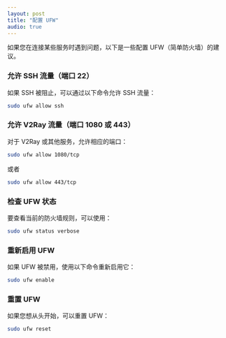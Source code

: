 ```yaml
---
layout: post
title: "配置 UFW"
audio: true
---
```


如果您在连接某些服务时遇到问题，以下是一些配置 UFW（简单防火墙）的建议。

### 允许 SSH 流量（端口 22）

如果 SSH 被阻止，可以通过以下命令允许 SSH 流量：

```bash
sudo ufw allow ssh
```

### 允许 V2Ray 流量（端口 1080 或 443）

对于 V2Ray 或其他服务，允许相应的端口：

```bash
sudo ufw allow 1080/tcp
```

或者

```bash
sudo ufw allow 443/tcp
```

### 检查 UFW 状态

要查看当前的防火墙规则，可以使用：

```bash
sudo ufw status verbose
```

### 重新启用 UFW

如果 UFW 被禁用，使用以下命令重新启用它：

```bash
sudo ufw enable
```

### 重置 UFW

如果您想从头开始，可以重置 UFW：

```bash
sudo ufw reset
```

